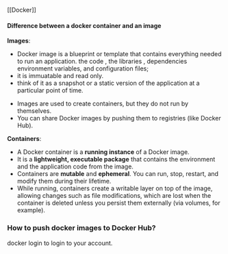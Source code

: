 [[Docker]]

#### Difference between a docker container and an image
**Images**:
+ Docker image is a blueprint or template that contains everything needed to run an application. the code , the libraries , dependencies environment variables, and configuration files;
+ it is immuatable and read only.
+ think of it as a snapshot or a static version of the application at a particular point of time.
- Images are used to create containers, but they do not run by themselves.
- You can share Docker images by pushing them to registries (like Docker Hub).

**Containers**:
- A Docker container is a **running instance** of a Docker image.
- It is a **lightweight, executable package** that contains the environment and the application code from the image.
- Containers are **mutable** and **ephemeral**. You can run, stop, restart, and modify them during their lifetime.
- While running, containers create a writable layer on top of the image, allowing changes such as file modifications, which are lost when the container is deleted unless you persist them externally (via volumes, for example).


### How to push docker images to Docker Hub?
docker login to login to your account.

